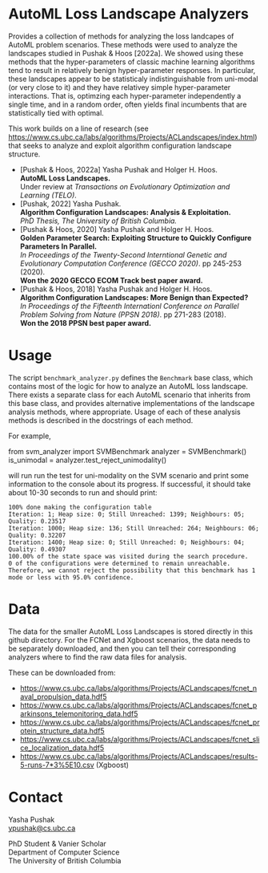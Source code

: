 # AutoML Loss Landscape Analyzers

Provides a collection of methods for analyzing the loss landcapes of AutoML
problem scenarios. These methods were used to analyze the landscapes studied
in Pushak & Hoos [2022a]. We showed using these methods that the
hyper-parameters of classic machine learning algorithms tend to result in
relatively benign hyper-parameter responses. In particular, these landscapes
appear to be statisticaly indistinguishable from uni-modal (or very close to it)
and they have relativey simple hyper-parameter interactions. That is, optimzing
each hyper-parameter independently a single time, and in a random order, often
yields final incumbents that are statistically tied with optimal.

This work builds on a line of research 
(see https://www.cs.ubc.ca/labs/algorithms/Projects/ACLandscapes/index.html) 
that seeks to analyze and exploit algorithm configuration landscape structure.

- \[Pushak & Hoos, 2022a\] Yasha Pushak and Holger H. Hoos.  
**AutoML Loss Landscapes.**  
Under review at *Transactions on Evolutionary Optimization and Learning (TELO)*.
- \[Pushak, 2022\] Yasha Pushak.  
**Algorithm Configuration Landscapes: Analysis & Exploitation.**  
*PhD Thesis, The University of British Columbia.*  
 - \[Pushak & Hoos, 2020\] Yasha Pushak and Holger H. Hoos.  
**Golden Parameter Search: Exploiting Structure to Quickly Configure Parameters
In Parallel.**  
*In Proceedings of the Twenty-Second Interntional Genetic and Evolutionary 
Computation Conference (GECCO 2020)*. pp 245-253 (2020).  
**Won the 2020 GECCO ECOM Track best paper award.**
 - \[Pushak & Hoos, 2018\] Yasha Pushak and Holger H. Hoos.  
**Algorithm Configuration Landscapes: More Benign than Expected?**  
*In Proceedings of the Fifteenth Internationl Conference on Parallel Problem 
Solving from Nature (PPSN 2018)*. pp 271-283 (2018).  
**Won the 2018 PPSN best paper award.**

# Usage

The script `benchmark_analyzer.py` defines the `Benchmark` base class,
which contains most of the logic for how to analyze an AutoML loss landscape.
There exists a separate class for each AutoML scenario that inherits from
this base class, and provides alternative implementations of the landscape
analysis methods, where appropriate. Usage of each of these analysis methods
is described in the docstrings of each method. 

For example,

   from svm_analyzer import SVMBenchmark
   analyzer = SVMBenchmark()
   is_unimodal = analyzer.test_reject_unimodality()

will run run the test for uni-modality on the SVM scenario and print some
information to the console about its progress. If successful, it should
take about 10-30 seconds to run and should print:

    100% done making the configuration table
    Iteration: 1; Heap size: 0; Still Unreached: 1399; Neighbours: 05; Quality: 0.23517
    Iteration: 1000; Heap size: 136; Still Unreached: 264; Neighbours: 06; Quality: 0.32207
    Iteration: 1400; Heap size: 0; Still Unreached: 0; Neighbours: 04; Quality: 0.49307
    100.00% of the state space was visited during the search procedure.
    0 of the configurations were determined to remain unreachable.
    Therefore, we cannot reject the possibility that this benchmark has 1 mode or less with 95.0% confidence.

# Data

The data for the smaller AutoML Loss Landscapes is stored directly in this
github directory. For the FCNet and Xgboost scenarios, the data needs to
be separately downloaded, and then you can tell their corresponding
analyzers where to find the raw data files for analysis.

These can be downloaded from:
 - https://www.cs.ubc.ca/labs/algorithms/Projects/ACLandscapes/fcnet_naval_propulsion_data.hdf5
 - https://www.cs.ubc.ca/labs/algorithms/Projects/ACLandscapes/fcnet_parkinsons_telemonitoring_data.hdf5
 - https://www.cs.ubc.ca/labs/algorithms/Projects/ACLandscapes/fcnet_protein_structure_data.hdf5
 - https://www.cs.ubc.ca/labs/algorithms/Projects/ACLandscapes/fcnet_slice_localization_data.hdf5
 - https://www.cs.ubc.ca/labs/algorithms/Projects/ACLandscapes/results-5-runs-7*3%5E10.csv (Xgboost)

# Contact

Yasha Pushak  
ypushak@cs.ubc.ca  

PhD Student & Vanier Scholar  
Department of Computer Science  
The University of British Columbia  

